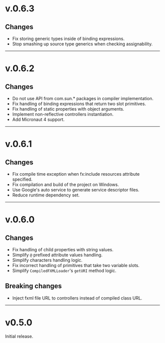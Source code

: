 # v.0.6.3

## Changes

* Fix storing generic types inside of binding expressions.
* Stop smashing up source type generics when checking assignability.

---

# v.0.6.2

## Changes

* Do not use API from com.sun.* packages in compiler implementation.
* Fix handling of binding expressions that return two slot primitives.
* Fix handling of static properties with object arguments.
* Implement non-reflective controllers instantiation.
* Add Micronaut 4 support.

---

# v.0.6.1

## Changes

* Fix compile time exception when fx:include resources attribute specified.
* Fix compilation and build of the project on Windows.
* Use Google's auto service to generate service descriptor files.
* Reduce runtime dependency set.

---

# v.0.6.0

## Changes

* Fix handling of child properties with string values.
* Simplify `@` prefixed attribute values handling.
* Simplify characters handling logic.
* Fix incorrect handling of primitives that take two variable slots.
* Simplify `CompiledFXMLLoader`'s `getURI` method logic.

## Breaking changes

* Inject fxml file URL to controllers instead of compiled class URL.

---

# v0.5.0

Initial release.
